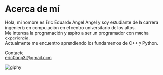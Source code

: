 # Acerca de mí
Hola, mi nombre es Eric Eduardo Angel Angel y soy estudiante de la carrera ingeniería en computación en el centro universitario de los altos.  
Me interesa la programación y aspiro a ser un programador con mucha experiencia.  
Actualmente me encuentro aprendiendo los fundamentos de C++ y Python.  

Contacto  
eric0ang3l@gmail.com

![giphy](https://github.com/EricAngel1/EricAngel1/assets/150571186/ddebbfd3-66f6-4ed3-9b48-abfe041c4e10)


